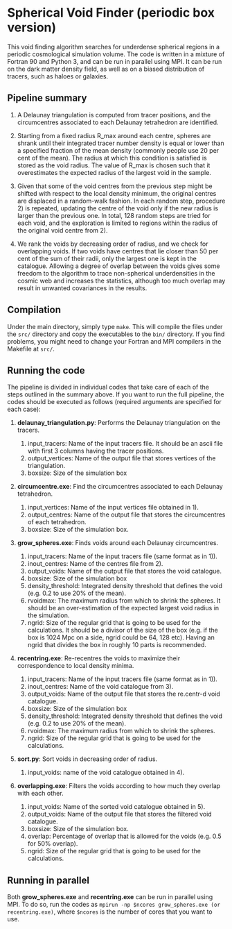 # Spherical Void Finder (periodic box version)

This void finding algorithm searches for underdense spherical regions in a periodic cosmological simulation volume. The code
is written in a mixture of Fortran 90 and Python 3, and can be run in parallel using MPI. It can be run on the dark matter
density field, as well as on a biased distribution of tracers, such as haloes or galaxies.

## Pipeline summary

1) A Delaunay triangulation is computed from tracer positions, and the circumcentres associated to each Delaunay
tetrahedron are identified. 
    
2) Starting from a fixed radius R_max around each centre, spheres are shrank until their integrated tracer number
density is equal or lower than a specified fraction of the mean density (commonly people use 20 per cent of the mean).
The radius at which this condition is satisfied is stored as the void radius. The value of R_max is chosen
such that it overestimates the expected radius of the largest void in the sample.
    
3) Given that some of the void centres from the previous step might be shifted with respect to the local density minimum,
the original centres are displaced in a random-walk fashion. In each random step, procedure 2) is repeated, updating the
centre of the void only if the new radius is larger than the previous one. In total, 128 random steps are tried for each
void, and the exploration is limited to regions within the radius of the original void centre from 2).
   
4) We rank the voids by decreasing order of radius, and we check for overlapping voids. If two voids have centres that lie
closer than 50 per cent of the sum of their radii, only the largest one is kept in the catalogue. Allowing a degree of
overlap between the voids gives some freedom to the algorithm to trace non-spherical underdensities in the cosmic web and
increases the statistics, although too much overlap may result in unwanted covariances in the results.

## Compilation

Under the main directory, simply type `make`. This will compile the files under the `src/` directory and copy the executables to the `bin/` directory. If you find problems, you might need to change your Fortran and MPI compilers in the Makefile at `src/`.
## Running the code

The pipeline is divided in individual codes that take care of each of the steps outlined in the summary above. If you want to run the full pipeline, the codes should be executed as follows (required arguments are specified for each case):

1. **delaunay_triangulation.py**: Performs the Delaunay triangulation on the tracers.

    1) input_tracers: Name of the input tracers file. It should be an ascii file with first 3 columns having the tracer positions.
    2) output_vertices: Name of the output file that stores vertices of the triangulation.
    3) boxsize: Size of the simulation box

2. **circumcentre.exe**: Find the circumcentres associated to each Delaunay tetrahedron.

    1) input_vertices: Name of the input vertices file obtained in 1).
    2) output_centres: Name of the output file that stores the circumcentres of each tetrahedron.
    3) boxsize: Size of the simulation box.

3. **grow_spheres.exe**: Finds voids around each Delaunay circumcentres.
    1) input_tracers: Name of the input tracers file (same format as in 1)).
    2) inout_centres: Name of the centres file from 2).
    3) output_voids: Name of the output file that stores the void catalogue.
    4) boxsize: Size of the simulation box
    5) density_threshold: Integrated density threshold that defines the void (e.g. 0.2 to use 20% of the mean).
    6) rvoidmax: The maximum radius from which to shrink the spheres. It should be an over-estimation of the expected
    largest void radius in the simulation.
    7) ngrid: Size of the regular grid that is going to be used for the calculations. It should be a divisor of the
    size of the box (e.g. if the box is 1024 Mpc on a side, ngrid could be 64, 128 etc). Having an ngrid that divides 
    the box in roughly 10 parts is recommended.

4. **recentring.exe**: Re-recentres the voids to maximize their correspondence to local density minima.
    1) input_tracers: Name of the input tracers file (same format as in 1)).
    2) inout_centres: Name of the void catalogue from 3).
    3) output_voids: Name of the output file that stores the re.centr-d void catalogue.
    4) boxsize: Size of the simulation box
    5) density_threshold: Integrated density threshold that defines the void (e.g. 0.2 to use 20% of the mean).
    6) rvoidmax: The maximum radius from which to shrink the spheres.
    7) ngrid: Size of the regular grid that is going to be used for the calculations.

5. **sort.py**: Sort voids in decreasing order of radius.
    1) input_voids: name of the void catalogue obtained in 4).

6. **overlapping.exe**: Filters the voids according to how much they overlap with each other.
    1) input_voids: Name of the sorted void catalogue obtained in 5).
    2) output_voids: Name of the output file that stores the filtered void catalogue.
    3) boxsize: Size of the simulation box.
    4) overlap: Percentage of overlap that is allowed for the voids (e.g. 0.5 for 50% overlap).
    5) ngrid: Size of the regular grid that is going to be used for the calculations.
    
    
## Running in parallel

Both **grow_spheres.exe** and **recentring.exe** can be run in parallel using MPI. To do so, run the codes as `mpirun -np $ncores grow_spheres.exe (or recentring.exe)`, where `$ncores` is the number of cores that you want to use.
